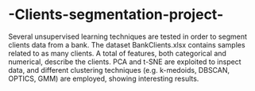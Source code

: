 # -Clients-segmentation-project-
Several unsupervised learning techniques are tested in order to  segment clients data from a bank. The dataset BankClients.xlsx contains samples related to as many clients. 
A total of features, both categorical and numerical, describe the clients. PCA and t-SNE are exploited to inspect data, and different clustering techniques (e.g. k-medoids, DBSCAN, OPTICS, GMM) are employed, showing interesting results.
